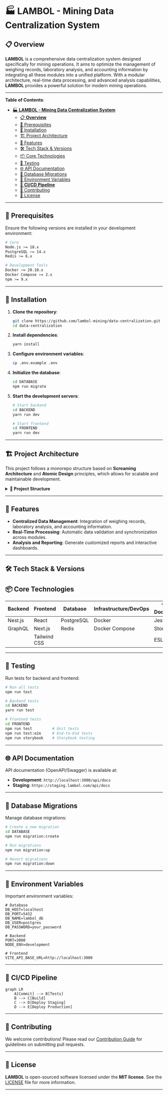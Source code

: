 # 🏭 **LAMBOL - Mining Data Centralization System**

## 📋 **Overview**

**LAMBOL** is a comprehensive data centralization system designed specifically for mining operations. It aims to optimize the management of weighing records, laboratory analysis, and accounting information by integrating all these modules into a unified platform. With a modular architecture, real-time data processing, and advanced analysis capabilities, **LAMBOL** provides a powerful solution for modern mining operations.

---

**Table of Contents**:

- [🏭 **LAMBOL - Mining Data Centralization System**](#-lambol---mining-data-centralization-system)
  - [📋 **Overview**](#-overview)
  - [📌 Prerequisites](#-prerequisites)
  - [🔧 Installation](#-installation)
  - [🏗️ Project Architecture](#️-project-architecture)
  - [🚀 Features](#-features)
  - [🛠️ Tech Stack \& Versions](#️-tech-stack--versions)
  - [📦 Core Technologies](#-core-technologies)
  - [🧪 Testing](#-testing)
  - [🌐 API Documentation](#-api-documentation)
  - [🔄 Database Migrations](#-database-migrations)
  - [🔐 Environment Variables](#-environment-variables)
  - [🔄 **CI/CD Pipeline**](#-cicd-pipeline)
  - [🤝 Contributing](#-contributing)
  - [📄 License](#-license)

---

## 📌 Prerequisites

Ensure the following versions are installed in your development environment:

```bash
# Core
Node.js >= 18.x
PostgreSQL >= 14.x
Redis >= 6.x

# Development Tools
Docker >= 20.10.x
Docker Compose >= 2.x
npm >= 9.x
```

---

## 🔧 Installation

1. **Clone the repository**:

   ```bash
   git clone https://github.com/lambol-mining/data-centralization.git
   cd data-centralization
   ```

2. **Install dependencies**:

   ```bash
   yarn install
   ```

3. **Configure environment variables**:

   ```bash
   cp .env.example .env
   ```

4. **Initialize the database**:

   ```bash
   cd DATABASE
   npm run migrate
   ```

5. **Start the development servers**:

   ```bash
   # Start backend
   cd BACKEND
   yarn run dev

   # Start frontend
   cd FRONTEND
   yarn run dev
   ```

---

## 🏗️ Project Architecture

This project follows a monorepo structure based on **Screaming Architecture** and **Atomic Design** principles, which allows for scalable and maintainable development.

<details>
<summary><strong>📂 Project Structure</strong></summary>

```bash
lambol/
├── BACKEND/                       # Main backend modules and configuration
│   ├── domains/                   # Domain-specific logic (organized by feature/domain)
│   │   ├── accounting/            # Accounting domain
│   │   ├── auth/                  # Authentication domain
│   │   ├── laboratory/            # Laboratory analysis domain
│   │   └── weighing/              # Weighing management domain
│   ├── common/                    # Shared modules (helpers, utils, middleware)
│   │   ├── utils/                 # Utility functions and helpers
│   │   └── middleware/            # Middleware functions
│   ├── config/                    # Configuration files for the backend
│   │   ├── settings.json          # General settings in JSON format
│   │   └── settings.yaml          # General settings in YAML format (alternative)
│   ├── scripts/                   # Automation and deployment scripts
│   ├── tests/                     # Tests for backend modules
│   │   ├── test_accounting/       # Tests for accounting domain
│   │   ├── test_auth/             # Tests for authentication domain
│   │   ├── test_laboratory/       # Tests for laboratory domain
│   │   └── test_weighing/         # Tests for weighing domain
│   └── api/                       # API definitions and endpoints
│       ├── routes/                # API route definitions
│       ├── controllers/           # Request handlers and business logic
│       └── schemas/               # Data validation schemas
│
├── DATABASE/                      # Database configuration and management
│   ├── migrations/                # Database migration files
│   ├── seeds/                     # Initial data seeding files
│   └── scripts/                   # Database management scripts
│       ├── init_db.sh             # Script to initialize the database
│       └── backup_db.sh           # Script to backup the database
│
├── FRONTEND/                      # Frontend application
│   ├── public/                    # Public assets (index.html, favicon, etc.)
│   └── src/                       # Frontend source code
│       ├── ui/                    # UI components and Atomic Design structure
│       │   ├── components/        # All components following Atomic Design
│       │   │   ├── atoms/         # Basic elements (e.g., buttons, inputs)
│       │   │   ├── molecules/     # Combined elements (e.g., form groups)
│       │   │   ├── organisms/     # Complex elements (e.g., navigation bars)
│       │   │   └── templates/     # Page templates (e.g., main layout)
│       │   └── pages/             # Complete pages (e.g., HomePage, Dashboard)
│       ├── assets/                # Static assets like images, fonts, etc.
│       ├── config/                # Frontend configuration files
│       ├── styles/                # Global and component-level styles
│       ├── utils/                 # Helper functions and utilities for the frontend
│       └── tests/                 # Tests for frontend components and pages
│           ├── unit/              # Unit tests for individual components
│           └── integration/       # Integration tests for complete pages
│
├── .devcontainer/                 # Containerized development environment configuration
│   ├── devcontainer.json          # Dev container configuration for VS Code
│   └── Dockerfile                 # Dockerfile for dev container setup
│
├── .github/                       # GitHub-specific files (e.g., workflows)
│   └── workflows/                 # CI/CD workflow files for GitHub Actions
├── docs/                          # Project documentation (user guides, API docs, etc.)
├── scripts/                       # Project-wide automation scripts
│   ├── setup.sh                   # Initial setup script
│   ├── deploy.sh                  # Deployment script
│   └── lint.sh                    # Linting and formatting script
├── static/                        # Static files shared across the project (e.g., logos)
├── configs/                       # General configuration files for the project
├── docker-compose.yml             # Docker Compose file for multi-container setup
├── Dockerfile                     # Dockerfile for containerizing the application
├── .env.example                   # Example environment variables file
├── README.md                      # Project overview and setup instructions
├── CHANGELOG.md                   # Log of changes and version history
└── LICENSE                        # License specifying the terms of use
```

</details>

---

## 🚀 Features

- **Centralized Data Management**: Integration of weighing records, laboratory analysis, and accounting information.
- **Real-Time Processing**: Automatic data validation and synchronization across modules.
- **Analysis and Reporting**: Generate customized reports and interactive dashboards.

---

## 🛠️ Tech Stack & Versions

## 📦 Core Technologies

| **Backend** | **Frontend** | **Database** | **Infrastructure/DevOps** | **Testing & Documentation** |
| ----------- | ------------ | ------------ | ------------------------- | --------------------------- |
| Nest.js     | React        | PostgreSQL   | Docker                    | Jest                        |
| GraphQL     | Next.js      | Redis        | Docker Compose            | Storybook                   |
|             | Tailwind CSS |              |                           | ESLint                      |

---

## 🧪 Testing

Run tests for backend and frontend:

```bash
# Run all tests
npm run test

# Backend tests
cd BACKEND
yarn run test

# Frontend tests
cd FRONTEND
npm run test         # Unit tests
npm run test:e2e     # End-to-End tests
npm run storybook    # Storybook testing
```

---

## 🌐 API Documentation

API documentation (OpenAPI/Swagger) is available at:

- **Development**: `http://localhost:3000/api/docs`
- **Staging**: `https://staging.lambol.com/api/docs`

---

## 🔄 Database Migrations

Manage database migrations:

```bash
# Create a new migration
cd DATABASE
npm run migration:create

# Run migrations
npm run migration:up

# Revert migrations
npm run migration:down
```

---

## 🔐 Environment Variables

Important environment variables:

```env
# Database
DB_HOST=localhost
DB_PORT=5432
DB_NAME=lambol_db
DB_USER=postgres
DB_PASSWORD=your_password

# Backend
PORT=3000
NODE_ENV=development

# Frontend
VITE_API_BASE_URL=http://localhost:3000
```

---

## 🔄 **CI/CD Pipeline**

```mermaid
graph LR
    A[Commit] --> B[Tests]
    B --> C[Build]
    C --> D[Deploy Staging]
    D --> E[Deploy Production]
```

---

## 🤝 Contributing

We welcome contributions! Please read our [Contribution Guide](docs/contributing.md) for guidelines on submitting pull requests.

---

## 📄 License

**LAMBOL** is open-sourced software licensed under the **MIT license**. See the [LICENSE](LICENSE) file for more information.

---
